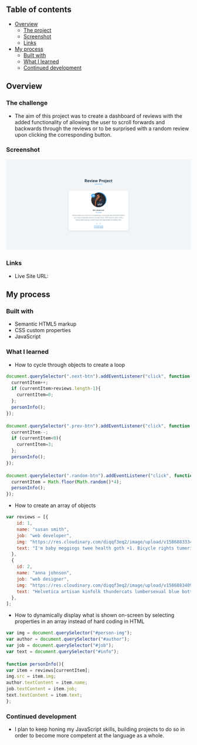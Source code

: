 ## Table of contents

- [Overview](#overview)
  - [The project](#the-project)
  - [Screenshot](#screenshot)
  - [Links](#links)
- [My process](#my-process)
  - [Built with](#built-with)
  - [What I learned](#what-i-learned)
  - [Continued development](#continued-development)

## Overview

### The challenge

- The aim of this project was to create a dashboard of reviews with the added functionality of allowing the user to scroll forwards and backwards through
the reviews or to be surprised with a random review upon clicking the corresponding button.

### Screenshot

![](./ReviewsProject.png)

### Links

- Live Site URL: 

## My process

### Built with

- Semantic HTML5 markup
- CSS custom properties
- JavaScript

### What I learned

- How to cycle through objects to create a loop

```js
document.querySelector(".next-btn").addEventListener("click", function() {
  currentItem++;
  if (currentItem>reviews.length-1){
    currentItem=0;
  };
  personInfo();
});

document.querySelector(".prev-btn").addEventListener("click", function() {
  currentItem--;
  if (currentItem<0){
    currentItem=3;
  };
  personInfo();
});

document.querySelector(".random-btn").addEventListener("click", function(){
  currentItem = Math.floor(Math.random()*4);
  personInfo();
});
```

- How to create an array of objects

```js
var reviews = [{
    id: 1,
    name: "susan smith",
    job: "web developer",
    img: "https://res.cloudinary.com/diqqf3eq2/image/upload/v1586883334/person-1_rfzshl.jpg",
    text: "I'm baby meggings twee health goth +1. Bicycle rights tumeric chartreuse before they sold out chambray pop-up. Shaman humblebrag pickled coloring book salvia hoodie, cold-pressed four dollar toast everyday carry",
  },
  {
    id: 2,
    name: "anna johnson",
    job: "web designer",
    img: "https://res.cloudinary.com/diqqf3eq2/image/upload/v1586883409/person-2_np9x5l.jpg",
    text: "Helvetica artisan kinfolk thundercats lumbersexual blue bottle. Disrupt glossier gastropub deep v vice franzen hell of brooklyn twee enamel pin fashion axe.photo booth jean shorts artisan narwhal.",
  },
];
```

- How to dynamically display what is shown on-screen by selecting properties in an array instead of hard coding in HTML

```js
var img = document.querySelector("#person-img");
var author = document.querySelector("#author");
var job = document.querySelector("#job");
var text = document.querySelector("#info");

function personInfo(){
var item = reviews[currentItem];
img.src = item.img;
author.textContent = item.name;
job.textContent = item.job;
text.textContent = item.text;
};
```

### Continued development

- I plan to keep honing my JavaScript skills, building projects to do so in order to become more competent at the language as a whole.

